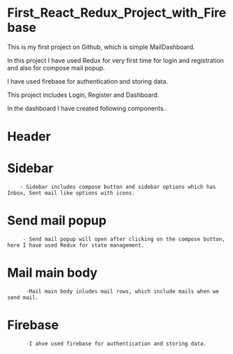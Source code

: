 # First_React_Redux_Project_with_Firebase

This is my first project on Github, which is simple MailDashboard.

In this project I have used Redux for very first time for login and registration and also for compose mail popup.

I have used firebase for authentication and storing data.

This project includes Login, Register and Dashboard.

In the dashboard I have created following components..
# Header
# Sidebar
        - Sidebar includes compose button and sidebar options which has Inbox, Sent mail like options with icons.
# Send mail popup
         - Send mail popup will open after clicking on the compose button, here I have used Redux for state management.
# Mail main body
          -Mail main body inludes mail rows, which include mails when we send mail.
# Firebase
          -I ahve used firebase for authentication and storing data.
          
       
  

